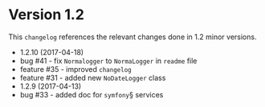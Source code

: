 # Version 1.2

This `changelog` references the relevant changes done in 1.2 minor versions.

 - 1.2.10 (2017-04-18)
 - bug #41 - fix `Normalogger` to `NormaLogger` in `readme` file
 - feature #35 - improved `changelog`
 - feature #31 - added new `NoDateLogger` class
 - 1.2.9 (2017-04-13)
 - bug #33 - added doc for `symfony`§ services
